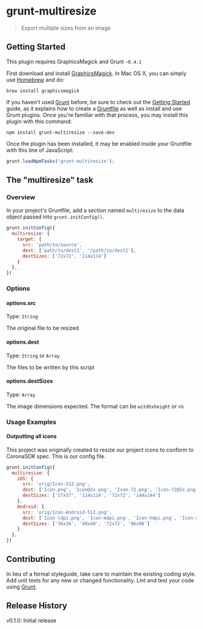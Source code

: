 # grunt-multiresize

> Export multiple sizes from an image

## Getting Started
This plugin requires GraphicsMagick and Grunt `~0.4.1`

First download and install [GraphicsMagick](http://www.graphicsmagick.org/). In Mac OS X, you can simply use [Homebrew](http://mxcl.github.io/homebrew/) and do:

    brew install graphicsmagick

If you haven't used [Grunt](http://gruntjs.com/) before, be sure to check out the [Getting Started](http://gruntjs.com/getting-started) guide, as it explains how to create a [Gruntfile](http://gruntjs.com/sample-gruntfile) as well as install and use Grunt plugins. Once you're familiar with that process, you may install this plugin with this command:

```shell
npm install grunt-multiresize --save-dev
```

Once the plugin has been installed, it may be enabled inside your Gruntfile with this line of JavaScript:

```js
grunt.loadNpmTasks('grunt-multiresize');
```

## The "multiresize" task

### Overview
In your project's Gruntfile, add a section named `multiresize` to the data object passed into `grunt.initConfig()`.

```js
grunt.initConfig({
  multiresize: {
    target: {
      src: 'path/to/source',
      dest: ['path/to/dest1', '/path/to/dest2'],
      destSizes: ['72x72', '114x114']
    }
  },
})
```

### Options

#### options.src
Type: `String`

The original file to be resized

#### options.dest
Type: `String` or `Array`

The files to be written by this script

#### options.destSizes
Type: `Array`

The image dimensions expected. The format can be `witdhxheight` or `n%`

### Usage Examples

#### Outputting all icons
This project was originally created to resize our project icons to conform to
CoronaSDK spec. This is our config file.

```js
grunt.initConfig({
  multiresize: {
    iOS: {
      src: 'orig/Icon-512.png',
      dest: ['Icon.png', 'Icon@2x.png', 'Icon-72.png', 'Icon-72@2x.png'],
      destSizes: ['57x57', '114x114', '72x72', '144x144']
    },
    Android: {
      src: 'orig/Icon-Android-512.png',
      dest: ['Icon-ldpi.png', 'Icon-mdpi.png', 'Icon-hdpi.png', 'Icon-xhdpi.png'],
      destSizes: ['36x36', '48x48', '72x72', '96x96']
    }
  },
})
```

## Contributing
In lieu of a formal styleguide, take care to maintain the existing coding style. Add unit tests for any new or changed functionality. Lint and test your code using [Grunt](http://gruntjs.com/).

## Release History
v0.1.0: Initial release
